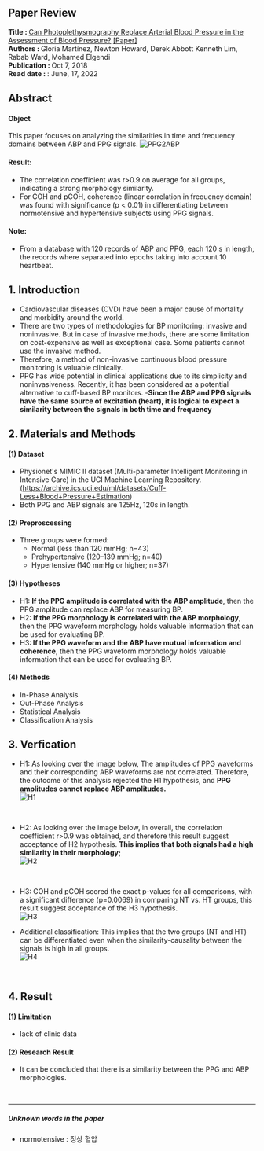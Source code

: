 ## Paper Review
<b>Title : </b> <u>Can Photoplethysmography Replace Arterial Blood Pressure in the Assessment of Blood Pressure?</u> [[Paper]](https://doi.org/10.3390/jcm7100316)
<br>
<b>Authors : </b> Gloria Martínez, Newton Howard, Derek Abbott Kenneth Lim, Rabab Ward, Mohamed Elgendi
<br>
<b>Publication : </b> Oct 7, 2018
<br>
<b>Read date : </b>: June, 17, 2022


## Abstract
#### Object 
This paper focuses on analyzing the similarities in time and frequency domains between ABP and PPG signals.
![PPG2ABP](../img/03/1-ppgabp.PNG)

#### Result:
- The correlation coefficient was r>0.9 on average for all groups, indicating a strong morphology similarity. 
- For COH and pCOH, coherence (linear correlation in frequency domain) was found with significance (p < 0.01) in differentiating between normotensive and hypertensive subjects using PPG signals. 

#### Note:
- From a database with 120 records of ABP and PPG, each 120 s in length, the records where separated into epochs taking into account 10 heartbeat.


## 1. Introduction
- Cardiovascular diseases (CVD) have been a major cause of mortality and morbidity around the world.
- There are two types of methodologies for BP monitoring: invasive and noninvasive. But in case of invasive methods, there are some limitation on cost-expensive as well as exceptional case. Some patients cannot use the invasive method.
- Therefore, a method of non-invasive continuous blood pressure monitoring is valuable clinically.
- PPG has wide potential in clinical applications due to its simplicity and noninvasiveness. Recently, it has been considered as a potential alternative to cuff-based BP monitors.
-<b>Since the ABP and PPG signals have the same source of excitation (heart), it is logical to expect a similarity between the signals in both time and frequency</b>

## 2. Materials and Methods
#### (1) Dataset
- Physionet's MIMIC II dataset (Multi-parameter Intelligent Monitoring in Intensive Care) in the UCI Machine Learning Repository. (https://archive.ics.uci.edu/ml/datasets/Cuff-Less+Blood+Pressure+Estimation)
- Both PPG and ABP signals are 125Hz, 120s in length.

#### (2) Preproscessing
- Three groups were formed: 
    - Normal (less than 120 mmHg; n=43)
    - Prehypertensive (120–139 mmHg; n=40)
    - Hypertensive (140 mmHg or higher; n=37)

#### (3) Hypotheses
- H1: <b>If the PPG amplitude is correlated with the ABP amplitude</b>, then the PPG amplitude can replace ABP for measuring BP.
- H2: <b>If the PPG morphology is correlated with the ABP morphology</b>, then the PPG waveform morphology holds valuable information that can be used for evaluating BP.
- H3:<b> If the PPG waveform and the ABP have mutual information and coherence</b>, then the PPG waveform morphology holds valuable information that can be used for evaluating BP.


#### (4) Methods
- In-Phase Analysis
- Out-Phase Analysis
- Statistical Analysis
- Classification Analysis


## 3. Verfication
- H1: As looking over the image below, The amplitudes of PPG waveforms and their corresponding ABP waveforms are not correlated. Therefore, the outcome of this analysis rejected the H1 hypothesis, and <b>PPG amplitudes cannot replace ABP amplitudes.</b><br/>
![H1](../img/03/2-h1.PNG)

<br>

- H2: As looking over the image below, in overall, the correlation coefficient r>0.9 was obtained, and therefore this result suggest acceptance of H2 hypothesis. <b>This implies that both signals had a high similarity in their morphology; </b><br/>
![H2](../img/03/3-h2.PNG)

<br>

- H3: COH and pCOH scored the exact p-values for all comparisons, with a significant difference (p=0.0069) in comparing NT vs. HT groups, this result suggest acceptance of the H3 hypothesis. <br/>
![H3](../img/03/4-h3.PNG)

- Additional classification: This implies that the two groups (NT and HT) can be differentiated even when the similarity-causality between the signals is high in all groups. <br/>
![H4](../img/03/5-classfication.PNG)
<br/>

## 4. Result
#### (1) Limitation
- lack of clinic data

#### (2) Research Result
- It can be concluded that there is a similarity between the PPG and ABP morphologies. 


<br>

---

##### Unknown words in the paper
- normotensive : 정상 혈압